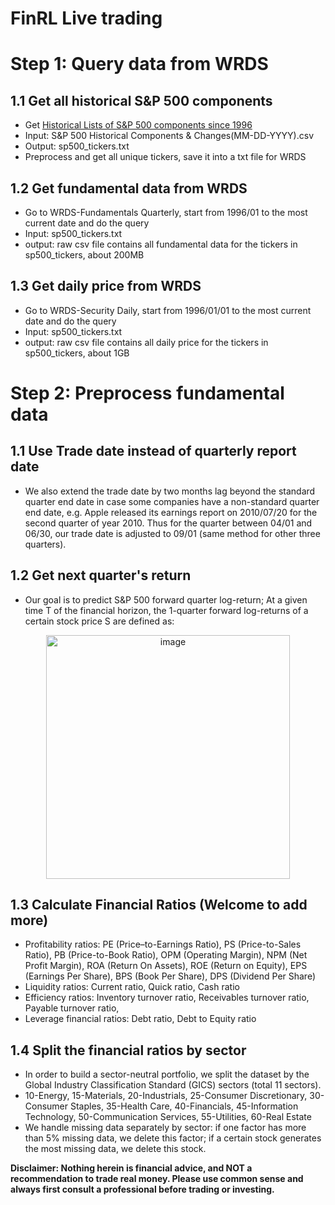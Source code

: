 # FinRL Live trading

# Step 1: Query data from WRDS
## 1.1 Get all historical S&P 500 components 
* Get [Historical Lists of S&P 500 components since 1996](https://github.com/fja05680/sp500) 
* Input: S&P 500 Historical Components & Changes(MM-DD-YYYY).csv
* Output: sp500_tickers.txt
* Preprocess and get all unique tickers, save it into a txt file for WRDS

## 1.2 Get fundamental data from WRDS
* Go to WRDS-Fundamentals Quarterly, start from 1996/01 to the most current date and do the query
* Input: sp500_tickers.txt
* output: raw csv file contains all fundamental data for the tickers in sp500_tickers, about 200MB

## 1.3 Get daily price from WRDS
* Go to WRDS-Security Daily, start from 1996/01/01 to the most current date and do the query
* Input: sp500_tickers.txt
* output: raw csv file contains all daily price for the tickers in sp500_tickers, about 1GB

# Step 2: Preprocess fundamental data
## 1.1 Use Trade date instead of quarterly report date
* We also extend the trade date by two months lag beyond the standard quarter end date in case some companies have a non-standard quarter end date, e.g. Apple released its earnings report on 2010/07/20 for the second quarter of year 2010. Thus for the quarter between 04/01 and 06/30, our trade date is adjusted to 09/01 (same method for other
three quarters).
## 1.2 Get next quarter's return
* Our goal is to predict S&P 500 forward quarter log-return; At a given time T of the financial horizon, the 1-quarter forward log-returns of a certain stock price S are defined as:
<div align="center">
<img align="center" width="390" alt="image" src="https://user-images.githubusercontent.com/31713746/197394617-a99436da-d20a-42c2-a63b-6af9d1a999de.png">
</div>

## 1.3 Calculate Financial Ratios (Welcome to add more)
* Profitability ratios: PE (Price–to-Earnings Ratio), PS (Price-to-Sales Ratio), PB (Price-to-Book Ratio), OPM (Operating Margin), NPM (Net Profit Margin), ROA (Return On Assets), ROE (Return on Equity), EPS (Earnings Per Share), BPS (Book Per Share), DPS (Dividend Per Share)
* Liquidity ratios: Current ratio, Quick ratio, Cash ratio
* Efficiency ratios: Inventory turnover ratio, Receivables turnover ratio, Payable turnover ratio, 
* Leverage financial ratios: Debt ratio, Debt to Equity ratio

## 1.4 Split the financial ratios by sector
* In order to build a sector-neutral portfolio, we split the dataset by the Global Industry Classification Standard (GICS) sectors (total 11 sectors). 
* 10-Energy, 15-Materials, 20-Industrials, 25-Consumer Discretionary, 30-Consumer Staples, 35-Health Care, 40-Financials, 45-Information Technology, 50-Communication Services, 55-Utilities, 60-Real Estate
* We handle missing data separately by sector: if one factor has more than 5% missing data, we delete this factor; if a certain stock generates the most missing data, we delete this stock.


**Disclaimer: Nothing herein is financial advice, and NOT a recommendation to trade real money. Please use common sense and always first consult a professional before trading or investing.**
